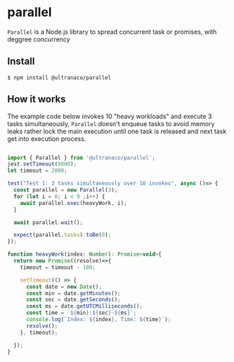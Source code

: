 # parallel

`Parallel` is a Node.js library to spread concurrent task or promises, with deggree concurrency


## Install

``` console
$ npm install @ultranaco/parallel
```


## How it works

The example code below invokes 10 "heavy workloads" and execute 3 tasks simultaneously, `Parallel` doesn't enqueue tasks to avoid memory leaks rather lock the main execution until one task is released and next task get into execution process.

``` js

import { Parallel } from '@ultranaco/parallel';
jest.setTimeout(9000);
let timeout = 2000;

test("Test 1: 3 tasks simultaneously over 10 invokes", async ()=> {
  const parallel = new Parallel(3);
  for (let i = 0; i < 9 ;i++) {
    await parallel.exec(heavyWork, i);
  }

  await parallel.wait();

  expect(parallel.tasks).toBe(0);
});

function heavyWork(index: Number): Promise<void>{
  return new Promise((resolve)=>{
    timeout = timeout - 100;

    setTimeout(() => {
      const date = new Date();
      const min = date.getMinutes();
      const sec = date.getSeconds();
      const ms = date.getUTCMilliseconds();
      const time = `${min}:${sec}-${ms}`;
      console.log(`Index: ${index}, Time: ${time}`);
      resolve();
    }, timeout);

  });
}

```

